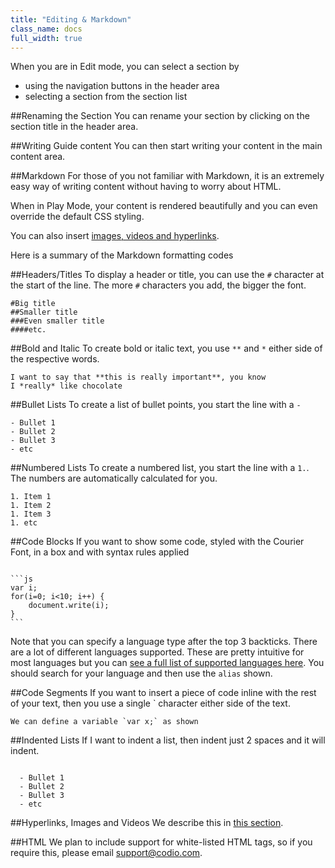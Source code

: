 ```yaml
---
title: "Editing & Markdown"
class_name: docs
full_width: true
---
```


When you are in Edit mode, you can select a section by 

- using the navigation buttons in the header area
- selecting a section from the section list

##Renaming the Section
You can rename your section by clicking on the section title in the header area.

##Writing Guide content
You can then start writing your content in the main content area.

##Markdown
For those of you not familiar with Markdown, it is an extremely easy way of writing content without having to worry about HTML.

When in Play Mode, your content is rendered beautifully and you can even override the default CSS styling.

You can also insert [images, videos and hyperlinks](/docs/ide/tools/guides/imvid).

Here is a summary of the Markdown formatting codes

##Headers/Titles
To display a header or title, you can use the `#` character at the start of the line. The more `#` characters you add, the bigger the font.

```
#Big title
##Smaller title
###Even smaller title
####etc.
```

##Bold and Italic
To create bold or italic text, you use `**` and `*` either side of the respective words.

```
I want to say that **this is really important**, you know
I *really* like chocolate
```

##Bullet Lists
To create a list of bullet points, you start the line with a `-`

```
- Bullet 1
- Bullet 2
- Bullet 3
- etc
```

##Numbered Lists
To create a numbered list, you start the line with a `1.`. The numbers are automatically calculated for you.

```
1. Item 1
1. Item 2
1. Item 3
1. etc
```

##Code Blocks
If you want to show some code, styled with the Courier Font, in a box and with syntax rules applied

<pre><code>
```js
var i;
for(i=0; i<10; i++) {
	document.write(i);
}
```
</code></pre>

Note that you can specify a language type after the top 3 backticks. There are a lot of different languages supported. These are pretty intuitive for most languages but you can [see a full list of supported languages here](https://github.com/github/linguist/blob/master/lib/linguist/languages.yml). You should search for your language and then use the `alias` shown.

##Code Segments
If you want to insert a piece of code inline with the rest of your text, then you use a single ` character either side of the text.

```
We can define a variable `var x;` as shown
```


##Indented Lists
If I want to indent a list, then indent just 2 spaces and it will indent.

<pre><code>
  - Bullet 1	
  - Bullet 2
  - Bullet 3
  - etc
</code></pre>

##Hyperlinks, Images and Videos
We describe this in [this section](/docs/ide/tools/guides/imvid).

##HTML
We plan to include support for white-listed HTML tags, so if you require this, please email support@codio.com.







